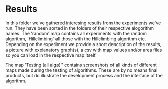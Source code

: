 # Results

In this folder we've gathered interesing results from the experiments we've run. They have been sorted in the folders of their respective alogorithm names. The 'random' map contains all experiments with the random algorithm, 'Hillclimbing' all those with the Hillclimbing algorithm etc. Depending on the experiment we provide a short description of the results, a picture with explanatory graph(s), a csv with map values and/or area files so you can load in the respective map itself.

The map 'Testing (all algs)'' contains screenshots of all kinds of different maps made during the testing of algorithms. These are by no means final products, but do illustrate the development process and the interface of the algorithm.